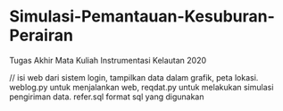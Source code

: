 # Simulasi-Pemantauan-Kesuburan-Perairan
Tugas Akhir Mata Kuliah Instrumentasi Kelautan 2020

// isi web dari sistem login, tampilkan data dalam grafik, peta lokasi. weblog.py untuk menjalankan web, reqdat.py untuk melakukan simulasi pengiriman data. refer.sql format sql yang digunakan
